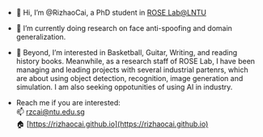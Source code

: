 - 👋 Hi, I’m @RizhaoCai, a PhD student in [ROSE Lab@LNTU](https://www.ntu.edu.sg/rose)
- 🌱 I’m currently doing research on face anti-spoofing and domain generalization. 
- 👀 Beyond, I’m interested in Basketball, Guitar, Writing, and reading history books. Meanwhile, as a research staff of ROSE Lab, I have been managing and leading projects with several industrial partenrs, which are about using object detection, recognition, image generation and simulation. I am also seeking oppotunities of using AI in industry.

- Reach me if you are interested:   
   📫 rzcai@ntu.edu.sg  
   🏠 [https://rizhaocai.github.io](https://rizhaocai.github.io)  

<!---
RizhaoCai/RizhaoCai is a ✨ special ✨ repository because its `README.md` (this file) appears on your GitHub profile.
You can click the Preview link to take a look at your changes.
--->

